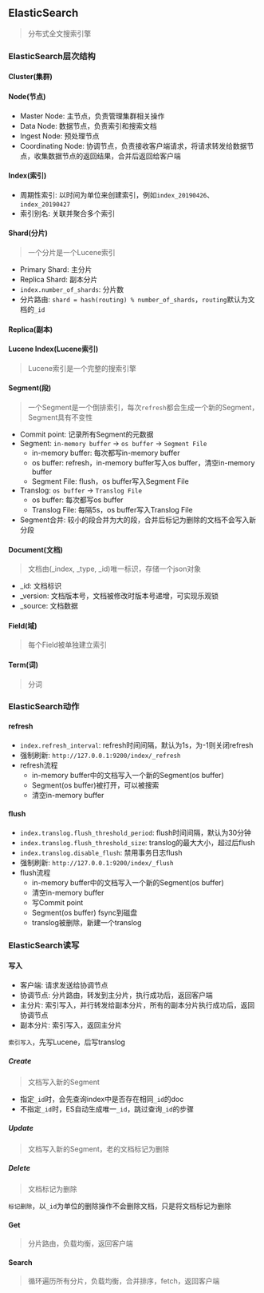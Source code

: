 ## ElasticSearch

> 分布式全文搜索引擎

### ElasticSearch层次结构

#### Cluster(集群)

#### Node(节点)

* Master Node: 主节点，负责管理集群相关操作
* Data Node: 数据节点，负责索引和搜索文档
* Ingest Node: 预处理节点
* Coordinating Node: 协调节点，负责接收客户端请求，将请求转发给数据节点，收集数据节点的返回结果，合并后返回给客户端

#### Index(索引)

* 周期性索引: 以时间为单位来创建索引，例如`index_20190426`、`index_20190427`
* 索引别名: 关联并聚合多个索引

#### Shard(分片)

> 一个分片是一个Lucene索引

* Primary Shard: 主分片
* Replica Shard: 副本分片
* `index.number_of_shards`: 分片数
* 分片路由: `shard = hash(routing) % number_of_shards`，`routing`默认为文档的`_id`

#### Replica(副本)

#### Lucene Index(Lucene索引)

> Lucene索引是一个完整的搜索引擎

#### Segment(段)

> 一个Segment是一个倒排索引，每次`refresh`都会生成一个新的Segment，Segment具有不变性

* Commit point: 记录所有Segment的元数据
* Segment: `in-memory buffer` -&gt; `os buffer` -&gt; `Segment File`
    * in-memory buffer: 每次都写in-memory buffer
    * os buffer: refresh，in-memory buffer写入os buffer，清空in-memory buffer
    * Segment File: flush，os buffer写入Segment File
* Translog: `os buffer` -&gt; `Translog File`
    * os buffer: 每次都写os buffer
    * Translog File: 每隔5s，os buffer写入Translog File
* Segment合并: 较小的段合并为大的段，合并后标记为删除的文档不会写入新分段

#### Document(文档)

> 文档由(_index, _type, _id)唯一标识，存储一个json对象

* _id: 文档标识
* _version: 文档版本号，文档被修改时版本号递增，可实现乐观锁
* _source: 文档数据

#### Field(域)

> 每个Field被单独建立索引

#### Term(词)

> 分词

### ElasticSearch动作

#### refresh

* `index.refresh_interval`: refresh时间间隔，默认为1s，为-1则关闭refresh
* 强制刷新: `http://127.0.0.1:9200/index/_refresh`
* refresh流程
    * in-memory buffer中的文档写入一个新的Segment(os buffer)
    * Segment(os buffer)被打开，可以被搜索
    * 清空in-memory buffer

#### flush

* `index.translog.flush_threshold_period`: flush时间间隔，默认为30分钟
* `index.translog.flush_threshold_size`: translog的最大大小，超过后flush
* `index.translog.disable_flush`: 禁用事务日志flush
* 强制刷新: `http://127.0.0.1:9200/index/_flush`
* flush流程
    * in-memory buffer中的文档写入一个新的Segment(os buffer)
    * 清空in-memory buffer
    * 写Commit point
    * Segment(os buffer) fsync到磁盘
    * translog被删除，新建一个translog

### ElasticSearch读写

#### 写入

* 客户端: 请求发送给协调节点
* 协调节点: 分片路由，转发到主分片，执行成功后，返回客户端
* 主分片: 索引写入，并行转发给副本分片，所有的副本分片执行成功后，返回协调节点
* 副本分片: 索引写入，返回主分片

`索引写入`，先写Lucene，后写translog

##### Create

> 文档写入新的Segment

* 指定`_id`时，会先查询index中是否存在相同`_id`的doc
* 不指定`_id`时，ES自动生成唯一`_id`，跳过查询`_id`的步骤

##### Update

> 文档写入新的Segment，老的文档标记为删除

##### Delete

> 文档标记为删除

`标记删除`，以`_id`为单位的删除操作不会删除文档，只是将文档标记为删除

#### Get

> 分片路由，负载均衡，返回客户端

#### Search

> 循环遍历所有分片，负载均衡，合并排序，fetch，返回客户端

